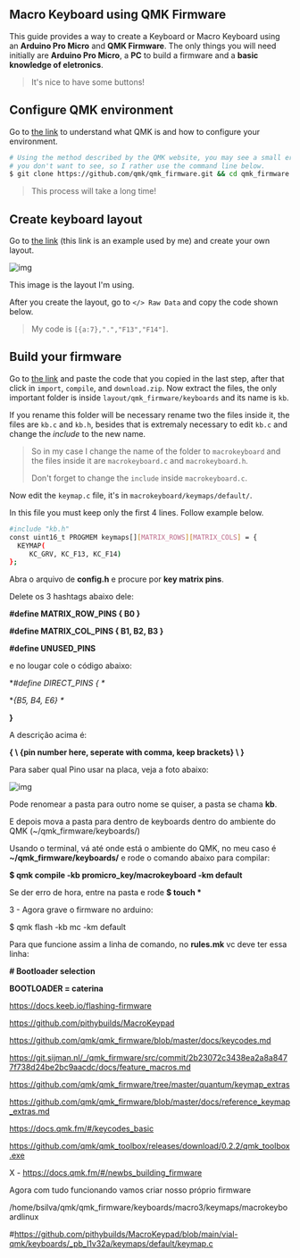 ## Macro Keyboard using QMK Firmware

This guide provides a way to create a Keyboard or Macro Keyboard using an **Arduino Pro Micro** and **QMK Firmware**. The only things you will need initially are **Arduino Pro Micro**, a **PC** to build a firmware and a **basic knowledge of eletronics**.

> It's nice to have some buttons!



## Configure QMK environment

Go to [the link](https://docs.qmk.fm/#/newbs_getting_started) to understand what QMK is and how to configure your environment.

```bash
# Using the method described by the QMK website, you may see a small error message that 
# you don't want to see, so I rather use the command line below.
$ git clone https://github.com/qmk/qmk_firmware.git && cd qmk_firmware && make git-submodule
```

> This process will take a long time!



## Create keyboard layout

Go to [the link](http://www.keyboard-layout-editor.com/#/gists/deea4cf08014d7d683c95740520a8dd8) (this link is an example used by me) and create your own layout.

![img](https://lh6.googleusercontent.com/WZ3W_cGnj67TFkIb8NItuvJoKpPzlnYGahP_Csea0YuJj-TVNiOSwokVi33LSw8yJ7qlF-mRCeLxjEKpFG24eMalt4j40gwR6fgSEoi7cxU51DNMjK_YWPcSPfy4VUM_UXYIyMUV_GSDqE7ixn_ygU4)

This image is the layout I'm using.

After you create the layout, go to `</> Raw Data` and copy the code shown below.

> My code is `[{a:7},".","F13","F14"]`.



## Build your firmware

Go to [the link](https://kbfirmware.com/) and paste the code that you copied in the last step, after that click in `import`, `compile`, and `download.zip`. Now extract the files, the only important folder is inside `layout/qmk_firmware/keyboards` and its name is `kb`.

If you rename this folder will be necessary rename two the files inside it, the files are `kb.c` and `kb.h`, besides that is extremaly necessary to edit `kb.c` and change the *include* to the new name.

> So in my case I change the name of the folder to `macrokeyboard` and the files inside it are `macrokeyboard.c` and `macrokeyboard.h`.
>
> Don't forget to change the `include` inside `macrokeyboard.c`.



Now edit the `keymap.c` file, it's in `macrokeyboard/keymaps/default/`.

In this file you must keep only the first 4 lines. Follow example below.

```bash
#include "kb.h"
const uint16_t PROGMEM keymaps[][MATRIX_ROWS][MATRIX_COLS] = {
  KEYMAP(
     KC_GRV, KC_F13, KC_F14)
};
```





Abra o arquivo de **config.h** e procure por **key matrix pins**.

Delete os 3 hashtags abaixo dele:

**#define MATRIX_ROW_PINS { B0 }**

**#define MATRIX_COL_PINS { B1, B2, B3 }**

**#define UNUSED_PINS**



e no lougar cole o código abaixo:

**#define DIRECT_PINS { \**

  **{B5, B4, E6} \**

**}**



A descrição acima é:

**{ \ {pin number here, seperate with comma, keep brackets} \ }**







Para saber qual Pino usar na placa, veja a foto abaixo:

![img](https://lh4.googleusercontent.com/JX6-EBc8eiiVxuK7dDcdCDR2fZ09zqWXZv8_McGfUMpdAAT_HjQB7DHc4C_vJgA04FP5gqUniEwN-aoG19XZ7cyaxtlzFq1cIysf3cy097uz8JhlTmzejhqu6w3m75CbGENcMJt0BplaBHVNiWDMq0Q)







Pode renomear a pasta para outro nome se quiser, a pasta se chama **kb**.



E depois mova a pasta para dentro de keyboards dentro do ambiente do QMK (~/qmk_firmware/keyboards/)



Usando o terminal, vá até onde está o ambiente do QMK, no meu caso é **~/qmk_firmware/keyboards/** e rode o comando abaixo para compilar:

**$ qmk compile -kb promicro_key/macrokeyboard -km default**



Se der erro de hora, entre na pasta e rode **$ touch \***





3 - Agora grave o firmware no arduino:

$ qmk flash -kb mc -km default





Para que funcione assim a linha de comando, no **rules.mk** vc deve ter essa linha:



**# Bootloader selection**

**BOOTLOADER = caterina**







https://docs.keeb.io/flashing-firmware

https://github.com/pithybuilds/MacroKeypad

https://github.com/qmk/qmk_firmware/blob/master/docs/keycodes.md

https://git.sijman.nl/_/qmk_firmware/src/commit/2b23072c3438ea2a8a8477f738d24be2bc9aacdc/docs/feature_macros.md

https://github.com/qmk/qmk_firmware/tree/master/quantum/keymap_extras

https://github.com/qmk/qmk_firmware/blob/master/docs/reference_keymap_extras.md



https://docs.qmk.fm/#/keycodes_basic

https://github.com/qmk/qmk_toolbox/releases/download/0.2.2/qmk_toolbox.exe



X - https://docs.qmk.fm/#/newbs_building_firmware

Agora com tudo funcionando vamos criar nosso próprio firmware



/home/bsilva/qmk/qmk_firmware/keyboards/macro3/keymaps/macrokeyboardlinux









\#https://github.com/pithybuilds/MacroKeypad/blob/main/vial-qmk/keyboards/_pb_l1v32a/keymaps/default/keymap.c